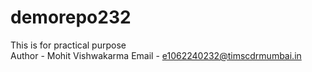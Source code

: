 # demorepo232
This is for practical purpose
<br/>
Author - Mohit Vishwakarma
Email - e1062240232@timscdrmumbai.in
